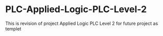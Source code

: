 # PLC-Applied-Logic-PLC-Level-2
This is revision of project Applied Logic PLC Level 2 for future project as templet  
